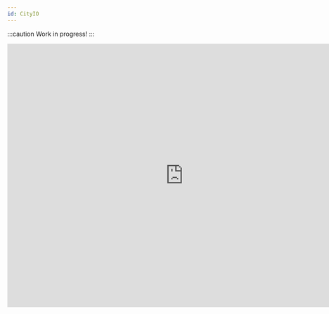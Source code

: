 ```yaml
---
id: CityIO
---
```


:::caution
Work in progress!
:::

<iframe src="http://cityio.media.mit.edu/" name="cityio" scrolling="no"  height="600px" width="800px" frameBorder="0" allowfullscreen></iframe>
